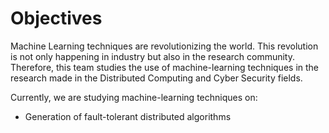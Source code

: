 # Objectives

Machine Learning techniques are revolutionizing the world. This revolution is not only happening in industry but also in the research community.
Therefore, this team studies the use of machine-learning techniques in the research made in the Distributed Computing and Cyber Security fields. 

Currently, we are studying machine-learning techniques on:

- Generation of fault-tolerant distributed algorithms 
